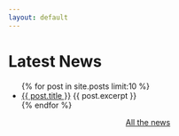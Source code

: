 ```yaml
---
layout: default
---
```


# Latest News

<ul>
  {% for post in site.posts limit:10 %}
    <li>
      <a href="{{ post.url }}">{{ post.title }}</a>
      {{ post.excerpt }}
    </li>
  {% endfor %}
</ul>

<div style="text-align:center">
<a href="allnews.html">All the news</a>
</div>
